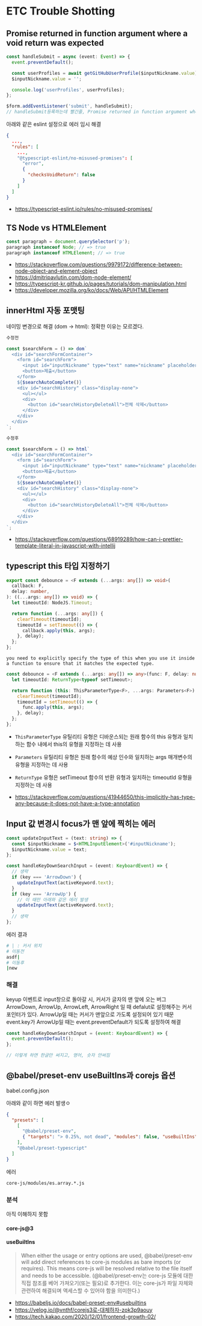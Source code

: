# ETC Trouble Shotting

## Promise returned in function argument where a void return was expected

```ts
const handleSubmit = async (event: Event) => {
  event.preventDefault();

  const userProfiles = await getGitHubUserProfile($inputNickname.value);
  $inputNickname.value = '';

  console.log('userProfiles', userProfiles);
};

$form.addEventListener('submit', handleSubmit);
// handleSubmit등록하는데 빨간줄, Promise returned in function argument where a void return was expected
```

아래와 같은 eslint 설정으로 에러 임시 해결

```json
{
  ...,
  "rules": [
    ...,
    "@typescript-eslint/no-misused-promises": [
      "error",
      {
        "checksVoidReturn": false
      }
    ]
  ]
}

```

- https://typescript-eslint.io/rules/no-misused-promises/

## TS Node vs HTMLElement

```ts
const paragraph = document.querySelector('p');
paragraph instanceof Node; // => true
paragraph instanceof HTMLElement; // => true
```

- https://stackoverflow.com/questions/9979172/difference-between-node-object-and-element-object
- https://dmitripavlutin.com/dom-node-element/
- https://typescript-kr.github.io/pages/tutorials/dom-manipulation.html
- https://developer.mozilla.org/ko/docs/Web/API/HTMLElement

## innerHtml 자동 포맷팅

네이밍 변경으로 해결 (dom -> html): 정확한 이유는 모르겠다.

```md
수정전
```

```ts
const $searchForm = () => dom`
  <div id="searchFormContainer">
    <form id="searchForm">
      <input id="inputNickname" type="text" name="nickname" placeholder="search for nickname" />
      <button>제출</button>
    </form>
    ${$searchAutoComplete()}
    <div id="searchHistory" class="display-none">
      <ul></ul>
      <div>
        <button id="searchHistoryDeleteAll">전체 삭제</button>
      </div>
    </div>
  </div>
`;
```

```md
수정후
```

```ts
const $searchForm = () => html`
  <div id="searchFormContainer">
    <form id="searchForm">
      <input id="inputNickname" type="text" name="nickname" placeholder="search for nickname" />
      <button>제출</button>
    </form>
    ${$searchAutoComplete()}
    <div id="searchHistory" class="display-none">
      <ul></ul>
      <div>
        <button id="searchHistoryDeleteAll">전체 삭제</button>
      </div>
    </div>
  </div>
`;
```

- https://stackoverflow.com/questions/68919289/how-can-i-prettier-template-literal-in-javascript-with-intellij

## typescript this 타입 지정하기

```ts
export const debounce = <F extends (...args: any[]) => void>(
  callback: F,
  delay: number,
): ((...args: any[]) => void) => {
  let timeoutId: NodeJS.Timeout;

  return function (...args: any[]) {
    clearTimeout(timeoutId);
    timeoutId = setTimeout(() => {
      callback.apply(this, args);
    }, delay);
  };
};
```

`you need to explicitly specify the type of this when you use it inside a function to ensure that it matches the expected type.`

```ts
const debounce = <F extends (...args: any[]) => any>(func: F, delay: number) => {
  let timeoutId: ReturnType<typeof setTimeout>;

  return function (this: ThisParameterType<F>, ...args: Parameters<F>) {
    clearTimeout(timeoutId);
    timeoutId = setTimeout(() => {
      func.apply(this, args);
    }, delay);
  };
};
```

- `ThisParameterType` 유틸리티 유형은 디바운스되는 원래 함수의 this 유형과 일치하는 함수 내에서 this의 유형을 지정하는 데 사용
- `Parameters` 유틸리티 유형은 원래 함수의 예상 인수와 일치하는 args 매개변수의 유형을 지정하는 데 사용
- `ReturnType` 유형은 setTimeout 함수의 반환 유형과 일치하는 timeoutId 유형을 지정하는 데 사용

- https://stackoverflow.com/questions/41944650/this-implicitly-has-type-any-because-it-does-not-have-a-type-annotation

## Input 값 변경시 focus가 맨 앞에 찍히는 에러

```ts
const updateInputText = (text: string) => {
  const $inputNickname = $<HTMLInputElement>('#inputNickname');
  $inputNickname.value = text;
};

const handleKeyDownSearchInput = (event: KeyboardEvent) => {
  // 생략
  if (key === 'ArrowDown') {
    updateInputText(activeKeyword.text);
  }
  if (key === 'ArrowUp') {
    // 이 때만 아래와 같은 에러 발생
    updateInputText(activeKeyword.text);
  }
  // 생략
};
```

에러 결과

```bash
# | : 커서 위치
# 이동전
asdf|
# 이동후
|new
```

### 해결

keyup 이벤트로 input창으로 돌아갈 시, 커서가 글자의 맨 앞에 오는 버그
ArrowDown, ArrowUp, ArrowLeft, ArrowRight 일 때 defalut로 설정해주는 커서 포인터가 있다.
ArrowUp일 때는 커서가 맨앞으로 가도록 설정되어 있기 때문
event.key가 ArrowUp일 때는 event.preventDefault가 되도록 설정하여 해결

```js
const handleKeyDownSearchInput = (event: KeyboardEvent) => {
  event.preventDefault();
};

// 이렇게 하면 한글만 써지고, 영어, 숫자 안써짐
```

## @babel/preset-env useBuiltIns과 corejs 옵션

babel.config.json

아래와 같이 하면 에러 발생ㅇ

```json
{
  "presets": [
    [
      "@babel/preset-env",
      { "targets": "> 0.25%, not dead", "modules": false, "useBuiltIns": "usage", "corejs": 3 }
    ],
    "@babel/preset-typescript"
  ]
}
```

에러

```bash
core-js/modules/es.array.*.js
```

### 분석

아직 이해하지 못함

#### core-js@3

#### useBuiltIns

> When either the usage or entry options are used, @babel/preset-env will add direct references to core-js modules as bare imports (or requires). This means core-js will be resolved relative to the file itself and needs to be accessible. (@babel/preset-env는 core-js 모듈에 대한 직접 참조를 베어 가져오기(또는 필요)로 추가한다. 이는 core-js가 파일 자체와 관련하여 해결되며 액세스할 수 있어야 함을 의미한다.)

- https://babeljs.io/docs/babel-preset-env#usebuiltins
- https://velog.io/@vnthf/corejs3로-대체하자-zok3p9aouy
- https://tech.kakao.com/2020/12/01/frontend-growth-02/
